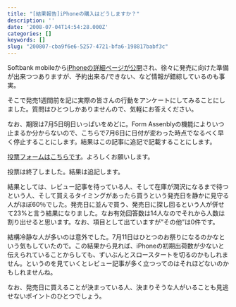 ```yaml
---
title: "[結果報告]iPhoneの購入はどうしますか？"
description: ''
date: '2008-07-04T14:54:28.000Z'
categories: []
keywords: []
slug: "200807-cba9f6e6-5257-4721-bfa6-198817babf3c"
---
```

Softbank mobileから[iPhoneの詳細ページが公開](http://mb.softbank.jp/mb/iphone/index.html)され、徐々に発売に向けた準備が出来つつありますが、予約出来る/できない、など情報が錯綜しているのも事実。

そこで発売1週間前を記に実際の皆さんの行動をアンケートにしてみることにしました。質問はひとつしかありませんので、気軽にお答えください。

なお、期限は7月5日明日いっぱいをめどに。Form Assenblyの機能によりいつ止まるか分からないので、こちらで7月6日に日付が変わった時点でなるべく早く停止することにします。結果はこの記事に追記で記載することにします。

[投票フォームはこちらです](http://app.formassembly.com/forms/view/26215)。よろしくお願いします。

投票は終了しました。結果は追記します。

結果としては、レビュー記事を待っている人、そして在庫が潤沢になるまで待つという人、そして買えるタイミングがあったら買うという発売日を静かに見守る人がほぼ60％でした。発売日に並んで買う、発売日に探し回るという人が併せて23%と言う結果になりました。なお有効回答数は14人なのでそれから人数は割り出せると思います。なお、項目として出ていますが”その他”は0件です。

結構冷静な人が多いのは意外でした。7月11日はひとつのお祭りになるのかなという気もしていたので。この結果から見れば、iPhoneの初期出荷数が少ないと伝えられていることからしても、ずいぶんとスロースタートを切るのかもしれません。というのを見ていくとレビュー記事が多く立つってのはそれほどないのかもしれませんね。

なお、発売日に買えることが決まっている人、決まりそうな人がいることも見逃せないポイントのひとつでしょう。